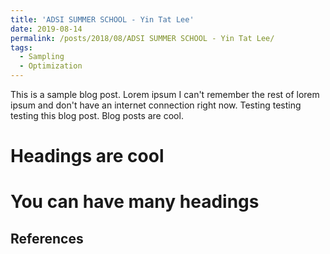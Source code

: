 ```yaml
---
title: 'ADSI SUMMER SCHOOL - Yin Tat Lee'
date: 2019-08-14
permalink: /posts/2018/08/ADSI SUMMER SCHOOL - Yin Tat Lee/
tags:
  - Sampling
  - Optimization
---
```


This is a sample blog post. Lorem ipsum I can't remember the rest of lorem ipsum and don't have an internet connection right now. Testing testing testing this blog post. Blog posts are cool.

Headings are cool
======

You can have many headings
======

References
------
